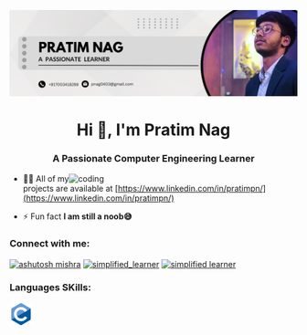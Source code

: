 ![logo](https://github.com/Pratim-Nag/Pratim-Nag/blob/main/Purple%20White%20Marketing%20Manager%20Modern%20Profile%20LinkedIn%20Article%20Cover%20Image.png)
<h1 align="center">Hi 👋, I'm Pratim Nag</h1>
<h3 align="center">A Passionate Computer Engineering Learner</h3>

<img align="right" alt="coding" width="400" src="https://user-images.githubusercontent.com/55389276/140866485-8fb1c876-9a8f-4d6a-98dc-08c4981eaf70.gif">



- 👨‍💻 All of my projects are available at [https://www.linkedin.com/in/pratimpn/](https://www.linkedin.com/in/pratimpn/)

- ⚡ Fun fact **I am still a noob😅**

<h3 align="left">Connect with me:</h3>
<p align="left">
<a href="https://www.linkedin.com/in/pratimpn/" target="blank"><img align="center" src="https://raw.githubusercontent.com/rahuldkjain/github-profile-readme-generator/master/src/images/icons/Social/linked-in-alt.svg" alt="ashutosh mishra" height="30" width="40" /></a>
<a href="https://www.instagram.com/pratim_pn/" target="blank"><img align="center" src="https://raw.githubusercontent.com/rahuldkjain/github-profile-readme-generator/master/src/images/icons/Social/instagram.svg" alt="simplified_learner" height="30" width="40" /></a>
<a href="https://www.youtube.com/channel/UCnK1sHJ9ONoAP1g1qA03H2w" target="blank"><img align="center" src="https://raw.githubusercontent.com/rahuldkjain/github-profile-readme-generator/master/src/images/icons/Social/youtube.svg" alt="simplified learner" height="30" width="40" /></a>
</p>

<h3 align="left">Languages SKills:</h3>
<p align="left">
  <a href="https://www.cprogramming.com/" target="_blank" rel="noreferrer">
    <img src="https://raw.githubusercontent.com/devicons/devicon/master/icons/c/c-original.svg" alt="c" width="40" height="40"/>
  </a>
</p>



